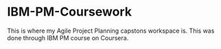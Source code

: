 # IBM-PM-Coursework

This is where my Agile Project Planning capstons workspace is.
This was done through IBM PM course on Coursera.
